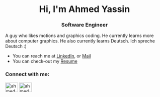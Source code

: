<h1 align="center">Hi, I'm Ahmed Yassin</h1>
<h3 align="center">Software Engineer</h3>

A guy who likes motions and graphics coding. He currently learns more about computer graphics. He also currently learns Deutsch. Ich spreche Deutsch :)


- You can reach me at [LinkedIn](https://www.linkedin.com/in/ahmedoyassin-/), or [Mail](ahmedoyassin02@gmail.com)
- You can check-out my  [Resume](https://drive.google.com/drive/u/3/folders/1BWvZqlvsNnRJ4vkFLaFnPTO583ITNspZ)


<h3 align="left">Connect with me:</h3>
<p align="left">
<a href="https://www.linkedin.com/in/ahmedoyassin-/" target="blank"><img align="center" src="https://raw.githubusercontent.com/rahuldkjain/github-profile-readme-generator/master/src/images/icons/Social/linked-in-alt.svg" alt="ahmedoyassin-" height="30" width="40" /></a>
<a href="https://www.hackerrank.com/profile/ahmedoyassin02" target="blank"><img align="center" src="https://raw.githubusercontent.com/rahuldkjain/github-profile-readme-generator/master/src/images/icons/Social/hackerrank.svg" alt="ahmedoyassin02" height="30" width="40" /></a>
</p>


